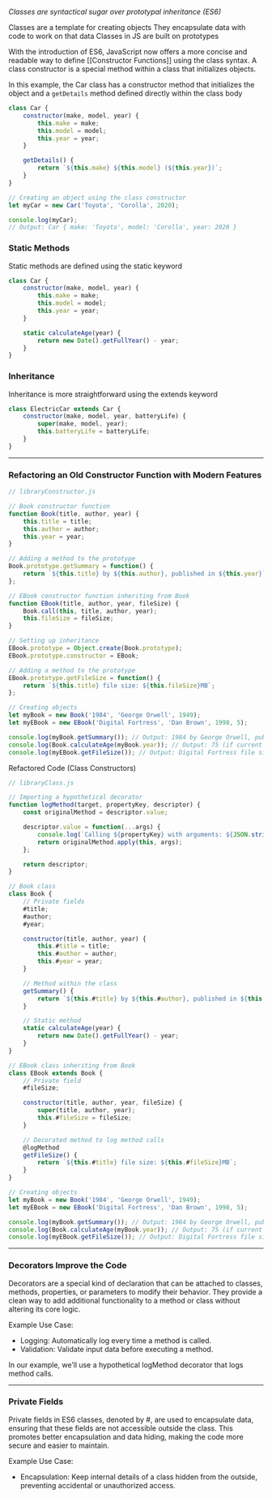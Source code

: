 *Classes are syntactical sugar over prototypal inheritance (ES6)*

Classes are a template for creating objects
They encapsulate data with code to work on that data
Classes in JS are built on prototypes

With the introduction of ES6, JavaScript now offers a more concise and readable way to define [[Constructor Functions]] using the class syntax.
A class constructor is a special method within a class that initializes objects.

In this example, the Car class has a constructor method that initializes the object and a `getDetails` method defined directly within the class body

```js
class Car {
    constructor(make, model, year) {
        this.make = make;
        this.model = model;
        this.year = year;
    }

    getDetails() {
        return `${this.make} ${this.model} (${this.year})`;
    }
}

// Creating an object using the class constructor
let myCar = new Car('Toyota', 'Corolla', 2020);

console.log(myCar);
// Output: Car { make: 'Toyota', model: 'Corolla', year: 2020 }
```

### Static Methods

Static methods are defined using the static keyword

```js
class Car {
    constructor(make, model, year) {
        this.make = make;
        this.model = model;
        this.year = year;
    }

    static calculateAge(year) {
        return new Date().getFullYear() - year;
    }
}
```

### Inheritance

Inheritance is more straightforward using the extends keyword

```js
class ElectricCar extends Car {
    constructor(make, model, year, batteryLife) {
        super(make, model, year);
        this.batteryLife = batteryLife;
    }
}
```

---
### Refactoring an Old Constructor Function with Modern Features

```js
// libraryConstructor.js

// Book constructor function
function Book(title, author, year) {
    this.title = title;
    this.author = author;
    this.year = year;
}

// Adding a method to the prototype
Book.prototype.getSummary = function() {
    return `${this.title} by ${this.author}, published in ${this.year}`;
};

// EBook constructor function inheriting from Book
function EBook(title, author, year, fileSize) {
    Book.call(this, title, author, year);
    this.fileSize = fileSize;
}

// Setting up inheritance
EBook.prototype = Object.create(Book.prototype);
EBook.prototype.constructor = EBook;

// Adding a method to the prototype
EBook.prototype.getFileSize = function() {
    return `${this.title} file size: ${this.fileSize}MB`;
};

// Creating objects
let myBook = new Book('1984', 'George Orwell', 1949);
let myEBook = new EBook('Digital Fortress', 'Dan Brown', 1998, 5);

console.log(myBook.getSummary()); // Output: 1984 by George Orwell, published in 1949
console.log(Book.calculateAge(myBook.year)); // Output: 75 (if current year is 2024)
console.log(myEBook.getFileSize()); // Output: Digital Fortress file size: 5MB
```

Refactored Code (Class Constructors)

```js
// libraryClass.js

// Importing a hypothetical decorator
function logMethod(target, propertyKey, descriptor) {
    const originalMethod = descriptor.value;

    descriptor.value = function(...args) {
        console.log(`Calling ${propertyKey} with arguments: ${JSON.stringify(args)}`);
        return originalMethod.apply(this, args);
    };

    return descriptor;
}

// Book class
class Book {
    // Private fields
    #title;
    #author;
    #year;

    constructor(title, author, year) {
        this.#title = title;
        this.#author = author;
        this.#year = year;
    }

    // Method within the class
    getSummary() {
        return `${this.#title} by ${this.#author}, published in ${this.#year}`;
    }

    // Static method
    static calculateAge(year) {
        return new Date().getFullYear() - year;
    }
}

// EBook class inheriting from Book
class EBook extends Book {
    // Private field
    #fileSize;

    constructor(title, author, year, fileSize) {
        super(title, author, year);
        this.#fileSize = fileSize;
    }

    // Decorated method to log method calls
    @logMethod
    getFileSize() {
        return `${this.#title} file size: ${this.#fileSize}MB`;
    }
}

// Creating objects
let myBook = new Book('1984', 'George Orwell', 1949);
let myEBook = new EBook('Digital Fortress', 'Dan Brown', 1998, 5);

console.log(myBook.getSummary()); // Output: 1984 by George Orwell, published in 1949
console.log(Book.calculateAge(myBook.year)); // Output: 75 (if current year is 2024)
console.log(myEBook.getFileSize()); // Output: Digital Fortress file size: 5MB
```

---
### Decorators Improve the Code

Decorators are a special kind of declaration that can be attached to classes, methods, properties, or parameters to modify their behavior. They provide a clean way to add additional functionality to a method or class without altering its core logic.

Example Use Case:
- Logging: Automatically log every time a method is called.
- Validation: Validate input data before executing a method.

In our example, we’ll use a hypothetical logMethod decorator that logs method calls.

---
### Private Fields

Private fields in ES6 classes, denoted by #, are used to encapsulate data, ensuring that these fields are not accessible outside the class. This promotes better encapsulation and data hiding, making the code more secure and easier to maintain.

Example Use Case:
- Encapsulation: Keep internal details of a class hidden from the outside, preventing accidental or unauthorized access.






